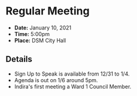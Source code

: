 # Regular Meeting

- **Date:** January 10, 2021
- **Time:** 5:00pm
- **Place:** DSM City Hall

## Details

- Sign Up to Speak is available from 12/31 to 1/4.
- Agenda is out on 1/6 around 5pm.
- Indira's first meeting a Ward 1 Council Member.

